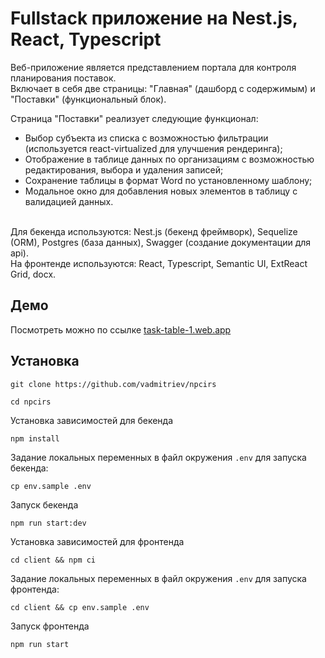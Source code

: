 # Fullstack приложение на Nest.js, React, Typescript

Веб-приложение является представлением портала для контроля планирования поставок. </br>
Включает в себя две страницы: "Главная" (дашборд с содержимым) и "Поставки" (функциональный блок). </br>

Страница "Поставки" реализует следующие функционал:

- Выбор субъекта из списка с возможностью фильтрации (используется react-virtualized для улучшения рендеринга);
- Отображение в таблице данных по организациям с возможностью редактирования, выбора и удаления записей;
- Сохранение таблицы в формат Word по установленному шаблону;
- Модальное окно для добавления новых элементов в таблицу с валидацией данных.

</br>
Для бекенда используются: Nest.js (бекенд фреймворк), Sequelize (ORM), Postgres (база данных), Swagger (создание документации для api).

</br>
На фронтенде используются: React, Typescript, Semantic UI, ExtReact Grid, docx. </br>

## Демо

Посмотреть можно по ссылке [task-table-1.web.app](task-table-1.web.app)

## Установка

```console
git clone https://github.com/vadmitriev/npcirs
```

```console
cd npcirs
```

Установка зависимостей для бекенда

```console
npm install
```

Задание локальных переменных в файл окружения `.env` для запуска бекенда:

```console
cp env.sample .env
```

Запуск бекенда

```console
npm run start:dev
```

Установка зависимостей для фронтенда

```console
cd client && npm ci
```

Задание локальных переменных в файл окружения `.env` для запуска фронтенда:

```console
cd client && cp env.sample .env
```

Запуск фронтенда

```console
npm run start
```
